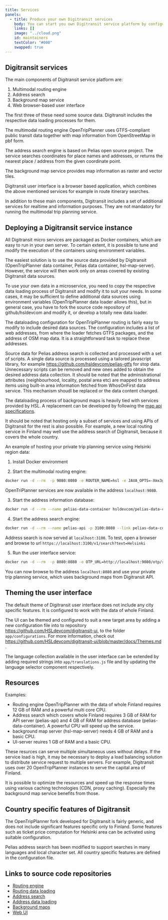 ```yaml
---
title: Services
panels:
  - title: Produce your own Digitransit services
    body: You can start you own Digitransit service platform by configuring an modifying existing Digitransit Docker containers and open source code repositories.
    links: []
    image: "../cloud.png"
    id: maintainers
    textColor: "#000"
    swapped: true
---
```


## Digitransit services

The main components of Digitransit service platform are:

1. Multimodal routing engine
2. Address search
3. Background map service
4. Web browser-based user interface

The first three of these need some source data. Digitransit includes the respective data loading processes for them.

The multimodal routing engine OpenTripPlanner uses GTFS-compliant public transit data together with map information from OpenStreetMap in pbf form.

The address search engine is based on Pelias open source project. The service searches coordinates for place names and addresses, or
returns the nearest place / address from the given coordinate point.

The background map service provides map information as raster and vector tiles.

Digitransit user interface is a browser based application, which combines the above mentioned services for example in route itinerary searches.

In addition to these main components, Digitransit includes a set of additional services for realtime and information purposes. They are not
mandatory for running the multimodal trip planning service.


## Deploying a Digitransit service instance

All Digitransit micro services are packaged as Docker containers, which are easy to run in your own server. To certain extent,
it is possible to tune and modify the execution of the containers using environment variables.

The easiest solution is to use the source data provided by Digitransit (OpenTripPlanner data container, Pelias data container, hsl-map-server).
However, the service will then work only on areas covered by existing Digitransit data sources.

To use your own data in a microservice, you need to copy the respective data loading process of Digitransit and modify it to suit your needs.
In some cases, it may be sufficient to define additional data sources using environment variables (OpenTripPlanner data loader allows this),
but in general case, you have to fork the source code repository of github/hsldevcom and modify it, or develop a totally new data loader.

The dataloading configuration for OpenTripPlanner routing is fairly easy to modify to include desired data sources.
The configuration includes a list of web addresses, from where the loader fetches GTFS packages, and the address of OSM map data.
It is a straightforward task to replace these addresses.

Source data for Pelias address search is collected and processed with a set of scripts. A single data source is processed using
a tailored javascript library, for example https://github.com/hsldevcom/pelias-gtfs for stop data. Unnecessary scripts can be removed and new
ones added to obtain the desired address data collection. It should be noted that the administrational attributes (neighbourhood, locality, postal area etc)
are mapped to address items using built-in area information fetched from WhosOnFirst data service. This mechanism shoudl be replaced
or the data content changed.

The dataloading process of background maps is heavily tied with services provided by HSL. A replacement can be developed by following
the [map api specifications](../developers/apis/3-map-api).


It should be noted that hosting only a subset of services and using APIs of Digitransit for the rest is also possible. For example, a new local
routing service in Finland may well use the address search of Digitransit, because it covers the whole country.

An example of hosting your private  trip planning service using Helsinki region data:

1. Install Docker environment

2. Start the multimodal routing engine:

```bash
docker run -d --rm  -p 9080:8080 -e ROUTER_NAME=hsl -e JAVA_OPTS=-Xmx3g -e ROUTER_DATA_CONTAINER_URL=https://api.digitransit.fi/routing-data/v2/hsl hsldevcom/opentripplanner:prod
```

OpenTriPlanner services are now available in the address `localhost:9080`.

3. Start the address information database:

```bash
docker run -d --rm --name pelias-data-container hsldevcom/pelias-data-container
```

4. Start the address search engine:

```bash
docker run -d --rm --name pelias-api -p 3100:8080 --link pelias-data-container:pelias-data-container hsldevcom/pelias-api
```

Address search is now served at `localhost:3100`. To test, open a browser and browse to url `https://localhost:3100/v1/search?text=Helsinki`

5. Run the user interface service:

```bash
docker run -d --rm  -p 8080:8080 -e OTP_URL=http://localhost:9080/otp/routers/hsl/ -e CONFIG=hsl -e GEOCODING_BASE_URL=localhost:3100/v1 hsldevcom/digitransit-ui
```

You can now browse to the address `localhost:8080` and use your private trip planning service, which uses background maps from Digitransit API.


## Theming the user interface

The default theme of Digitransit user interface does not include any city specific features. It is configured to work with the data of whole Finland.

The UI can be themed and configured to suit a new target area by adding a new configuration file into to repository
https://github.com/HSLdevcom/digitransit-ui, to the folder `app/configurations`. For more information, check out
https://github.com/HSLdevcom/digitransit-ui/blob/master/docs/Themes.md .

The language collection available in the user interface can be extended by adding required strings into `app/translations.js` file and by updating
the language selector component respectively.


## Resources

Examples:

- Routing engine OpenTripPlanner with the data of whole Finland requires 12 GB of RAM and a powerful multi core CPU.
- Address search which covers whole Finland requires 3 GB of RAM for API server (pelias-api) and 4 GB of RAM for address database (pelias-data-container).
A powerful CPU will speed up the service.
- background map server (hsl-map-server) needs 4 GB of RAM and a basic CPU.
- UI-server reuires 1 GB of RAM and a basic CPU.

These resurces can serve multiple simultaneous uses without delays. If the service load is high, it may be necessary to deploy a load balancing
solution to distribute service request to multiple servers. For example, Digitransit uses over 20 OpenTripPlanner instances to serve
the capital area of Finland.


It is possible to optimize the resources and speed up the response times using various caching technologies (CDN, proxy caching).
Especially the background map service benefits from those.


## Country specific features of Digitransit

The OpenTripPlanner fork developed for Digitransit is fairly generic, and does not include significant features specific only to Finland.
Some features such as ticket price computation for Helsinki area can be activated using suitable configuration.

Pelias address search has been modified to support searches in many languages and local character set. All country specific features are defined
in the configuration file.

## Links to source code repositories

- [Routing engine](https://github.com/HSLdevcom/OpenTripPlanner)
- [Routing data loading](https://github.com/HSLdevcom/OpenTripPlanner-data-container)
- [Address search](https://github.com/HSLdevcom/pelias-api)
- [Address data loading](https://github.com/HSLdevcom/pelias-data-container)
- [Background maps](https://github.com/HSLdevcom/hsl-map-server)
- [Web UI](https://github.com/HSLdevcom/digitransit-ui)



